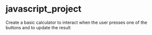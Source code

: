 # javascript_project
Create a basic calculator to interact when the user presses one of the buttons and to update the result
